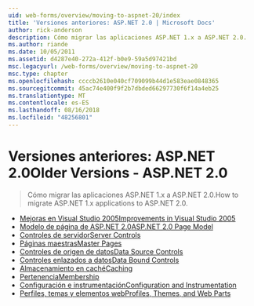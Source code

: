 ```yaml
---
uid: web-forms/overview/moving-to-aspnet-20/index
title: 'Versiones anteriores: ASP.NET 2.0 | Microsoft Docs'
author: rick-anderson
description: Cómo migrar las aplicaciones ASP.NET 1.x a ASP.NET 2.0.
ms.author: riande
ms.date: 10/05/2011
ms.assetid: d4287e40-272a-412f-b0e9-59a5d97421bd
msc.legacyurl: /web-forms/overview/moving-to-aspnet-20
msc.type: chapter
ms.openlocfilehash: ccccb2610e040cf709099b44d1e583eae0848365
ms.sourcegitcommit: 45ac74e400f9f2b7dbded66297730f6f14a4eb25
ms.translationtype: MT
ms.contentlocale: es-ES
ms.lasthandoff: 08/16/2018
ms.locfileid: "48256801"
---
```

<a name="older-versions---aspnet-20"></a><span data-ttu-id="21ad2-103">Versiones anteriores: ASP.NET 2.0</span><span class="sxs-lookup"><span data-stu-id="21ad2-103">Older Versions - ASP.NET 2.0</span></span>
====================
> <span data-ttu-id="21ad2-104">Cómo migrar las aplicaciones ASP.NET 1.x a ASP.NET 2.0.</span><span class="sxs-lookup"><span data-stu-id="21ad2-104">How to migrate ASP.NET 1.x applications to ASP.NET 2.0.</span></span>


- [<span data-ttu-id="21ad2-105">Mejoras en Visual Studio 2005</span><span class="sxs-lookup"><span data-stu-id="21ad2-105">Improvements in Visual Studio 2005</span></span>](improvements-in-visual-studio-2005.md)
- [<span data-ttu-id="21ad2-106">Modelo de página de ASP.NET 2.0</span><span class="sxs-lookup"><span data-stu-id="21ad2-106">ASP.NET 2.0 Page Model</span></span>](the-asp-net-2-0-page-model.md)
- [<span data-ttu-id="21ad2-107">Controles de servidor</span><span class="sxs-lookup"><span data-stu-id="21ad2-107">Server Controls</span></span>](server-controls.md)
- [<span data-ttu-id="21ad2-108">Páginas maestras</span><span class="sxs-lookup"><span data-stu-id="21ad2-108">Master Pages</span></span>](master-pages.md)
- [<span data-ttu-id="21ad2-109">Controles de origen de datos</span><span class="sxs-lookup"><span data-stu-id="21ad2-109">Data Source Controls</span></span>](data-source-controls.md)
- [<span data-ttu-id="21ad2-110">Controles enlazados a datos</span><span class="sxs-lookup"><span data-stu-id="21ad2-110">Data Bound Controls</span></span>](data-bound-controls.md)
- [<span data-ttu-id="21ad2-111">Almacenamiento en caché</span><span class="sxs-lookup"><span data-stu-id="21ad2-111">Caching</span></span>](caching.md)
- [<span data-ttu-id="21ad2-112">Pertenencia</span><span class="sxs-lookup"><span data-stu-id="21ad2-112">Membership</span></span>](membership.md)
- [<span data-ttu-id="21ad2-113">Configuración e instrumentación</span><span class="sxs-lookup"><span data-stu-id="21ad2-113">Configuration and Instrumentation</span></span>](configuration-and-instrumentation.md)
- [<span data-ttu-id="21ad2-114">Perfiles, temas y elementos web</span><span class="sxs-lookup"><span data-stu-id="21ad2-114">Profiles, Themes, and Web Parts</span></span>](profiles-themes-and-web-parts.md)
